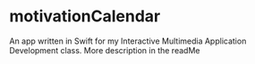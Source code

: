 # motivationCalendar
An app written in Swift for my Interactive Multimedia Application Development class. More description in the readMe

